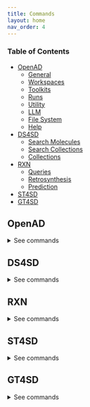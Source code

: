 ```yaml
---
title: Commands
layout: home
nav_order: 4
---
```


<!--

DO NOT EDIT
-----------
This file auto-generated.
To update it, see openad/docs/generate-docs.py

-->

### Table of Contents
- [OpenAD](#openad)
  - [General](#general)
  - [Workspaces](#workspaces)
  - [Toolkits](#toolkits)
  - [Runs](#runs)
  - [Utility](#utility)
  - [LLM](#llm)
  - [File System](#file-system)
  - [Help](#help)
- [DS4SD](#ds4sd)
  - [Search Molecules](#search-molecules)
  - [Search Collections](#search-collections)
  - [Collections](#collections)
- [RXN](#rxn)
  - [Queries](#queries)
  - [Retrosynthesis](#retrosynthesis)
  - [Prediction](#prediction)
- [ST4SD](#st4sd)
- [GT4SD](#gt4sd)

## OpenAD

<details markdown="block">
<summary>See commands</summary>

### General

`openad`{: .cmd }
Display the openad splash screen.<br><br>

`get status`{: .cmd }
Display the currently selected workspace and toolkit.<br><br>

`display history`{: .cmd }
Display the last 30 commands run in your current workspace.<br><br>

`clear sessions`{: .cmd }
Clear any other sessions that may be running.<br><br>

<br>

### Workspaces

`set workspace <workspace_name>`{: .cmd }
Change the current workspace.<br><br>

`get workspace [ <workspace_name> ]`{: .cmd }
Display details a workspace. When no workspace name is passed, details of your current workspace are displayed.<br><br>

`create workspace <workspace_name> [ description('<description>') on path '<path>' ]`{: .cmd }
Create a new workspace with an optional description and path.<br><br>

`remove workspace <workspace_name>`{: .cmd }
Remove a workspace from your registry. Note that this doesn't remove the workspace's directory.<br><br>

`list workspaces`{: .cmd }
Lists all your workspaces.<br><br>

<br>

### Toolkits

`ds4sd`{: .cmd }
Display the splash screen for the DS4SD toolkit.<br><br>

`rxn`{: .cmd }
Display the splash screen for the RXN toolkit.<br><br>

`st4sd`{: .cmd }
Display the splash screen for the ST4SD toolkit.<br><br>

`gt4sd`{: .cmd }
Display the splash screen for the GT4SD toolkit.<br><br>

`list toolkits`{: .cmd }
List all installed toolkits. To see all available toolkits, run `list all toolkits`.<br><br>

`list all toolkits`{: .cmd }
List all available toolkits.<br><br>

`add toolkit <toolkit_name>`{: .cmd }
Install a toolkit.<br><br>

`remove toolkit <toolkit_name>`{: .cmd }
Remove a toolkit from the registry.<br>

<b>Note:</b> This doesn't delete the toolkit code. If the toolkit is added again, a backup of the previous install is created in the toolkit directory at `~/.openad/toolkits`.<br><br>

`set context <toolkit_name> [ reset ]`{: .cmd }
Set your context to the chosen toolkit. By setting the context, the selected toolkit functions become available to you. The optional parameter `reset` can be used to reset your login information.<br><br>

`get context`{: .cmd }
Display the currently selected toolkit.<br><br>

`unset context`{: .cmd }
Exit your toolkit context. You will no longer have access to toolkit-specific functions.<br><br>

<br>

### Runs

`create run`{: .cmd }
Start recording a run.<br><br>

`save run as <run_name>`{: .cmd }
Stop recording a run and save it.<br><br>

`run <run_name>`{: .cmd }
Execute a previously recorded run. This will execute every command and continue regardless of any failures.<br><br>

`list runs`{: .cmd }
List all runs saved in the current workspace.<br><br>

`display run <run_name>`{: .cmd }
Display the commands stored in a certain run.<br><br>

<br>

### Utility

`display data '<csv_filename>'`{: .cmd }
Display data from a csv file.<br><br>

`-> result save [as '<csv_filename>']`{: .cmd }
Save table data to csv file.<br><br>

`-> result open`{: .cmd }
Explore table data in the browser.<br><br>

`-> result edit`{: .cmd }
Edit table data in the browser.<br><br>

`-> result copy`{: .cmd }
Copy table data to clipboard, formatted for spreadheet.<br><br>

`-> result display`{: .cmd }
Display the result in the CLI.<br><br>

`edit config '<json_config_file>' [ schema '<schema_file>']`{: .cmd }
Edit any JSON file in your workspace directly from the CLI. If a schema is specified, it will be used for validation and documentation.<br><br>

`show molecules using ( file '<mols_file>' | dataframe <dataframe> ) [ save as '<sdf_or_csv_filename>' | as molsobject ]`{: .cmd }
Launch the molecule viewer to examine and select molecules from a SMILES sdf/csv dataset.<br>

Examples:<br>
- `show molecules using file 'base_molecules.sdf' as molsobject`<br>
- `show molecules using dataframe my_dataframe save as 'selection.sdf'`<br><br>

<br>

### LLM

`tell me <how to do xyz>`{: .cmd }
Ask your AI assistant how to do anything in OpenAD.<br><br>

`set llm  <language_model_name>`{: .cmd }
Set the target language model name for the `tell me` command.<br><br>

`clear llm auth`{: .cmd }
Clear the language model's authentication file.<br><br>

<br>

### File System

`list files`{: .cmd }
List all files in your current workspace.<br><br>

`import from '<external_source_file>' to '<workspace_file>'`{: .cmd }
Import a file from outside OpenAD into your current workspace.<br><br>

`export from '<workspace_file>' to '<external_file>'`{: .cmd }
Export a file from your current workspace to anywhere on your hard drive.<br><br>

`copy file '<workspace_file>' to '<other_workspace_name>'`{: .cmd }
Export a file from your current workspace to another workspace.<br><br>

`remove '<filename>'`{: .cmd }
Remove a file from your current workspace.<br><br>

<br>

### Help

`intro`{: .cmd }
Display an introduction to the OpenAD CLI.<br><br>

`docs`{: .cmd }
Open the documentation webpage.<br><br>

`?`{: .cmd }
List all available commands.<br><br>

`? <soft>... --> List all commands containing "..."</soft>`{: .cmd }
<br>

`<soft>...</soft> ? <soft>--> List all commands starting with "..."</soft>`{: .cmd }
<br>

<br>

</details>

## DS4SD


<details markdown="block">
<summary>See commands</summary>

### Search Molecules

`search for patents containing molecule '<smiles>' | '<inchi>' | '<inchi_key>' [ save as '<csv_filename>' ]`{: .cmd }
Search for mentions of a specified molecules in registered patents. The queried molecule can be described as a SMILES string, InChI or InChiKey.<br>

Use the `save as` clause to save the results as a csv file in your current workspace.<br>

Example:<br>
`search for patents containing molecule 'CC(C)(c1ccccn1)C(CC(=O)O)Nc1nc(-c2c[nH]c3ncc(Cl)cc23)c(C#N)cc1F'`<br><br>

`search for similar molecules to '<smiles>' [ save as '<csv_filename>' ]`{: .cmd }
Search for molecules that are similar to the provided molecule or molecule substructure as provided in the `<smiles_string>`.<br>

Use the `save as` clause to save the results as a csv file in your current workspace.<br>

Example:<br>
`search for similar molecules to 'C1(C(=C)C([O-])C1C)=O'`<br><br>

`search for molecules in patents from list ['<patent1>', '<patent2>', ...] | dataframe <dataframe_name> | file '<csv_filename>' [ save as '<csv_filename>' ]`{: .cmd }
Search for molecules mentioned in a defined list of patents. When sourcing patents from a CSV or DataFrame, there must be column named "PATENT ID" or "patent id".<br>

Use the `save as` clause to save the results as a csv file in your current workspace.<br>

Example:<br>
`search for molecules in patents from list ['CN108473493B','US20190023713A1']`<br><br>

`search for substructure instances of '<smiles>' [ save as '<csv_filename>' ]`{: .cmd }
Search for molecules by substructure, as defined by the `<smiles_string>`.<br>

Use the `save as` clause to save the results as a csv file in your current workspace.<br>

Example:<br>
`search for substructure instances of 'C1(C(=C)C([O-])C1C)=O' save as 'my_mol'`<br><br>

<br>

### Search Collections

`search collection '<collection_name_or_key>' for '<search_string>' [ using (page_size=<int> system_id=<system_id> edit_distance=<integer> display_first=<integer>) ] show (data | docs) [ estimate only | return as data | save as '<csv_filename>' ]`{: .cmd }
Performs a document search of the Deep Search repository based on a given collection. The required `using` clause specifies the collection to search. Use `estimate only` to return only the potential number of hits.<br>

Parameters:<br>
- `<collection_name_or_key>` The name or index key for a collection. Use the command `display all collections` to list available collections.<br>
- `<search_string>` The search string for the search.<br>

The `<search_string>` supports elastic search string query syntax:<br>
- `+` Signifies AND operation.<br>
- `|` Signifies OR operation.<br>
- `-` Negates a single token.<br>
- `\"` Wraps a number of tokens to signify a phrase for searching.<br>
- `*` At the end of a term -> signifies a prefix query<br>
- `(` & `)` Signifies precedence<br>
- `~N` After a word -> signifies edit distance (fuzziness)<br>
- `~N` After a phrase -> signifies slop amount<br>

Options for the `using` clause:<br>
  > **Note:** The `using` clause requires all enclosed parameters to be defined in the same order as listed below.<br>

- `page_size=<integer>` Result pagination, the default is None.<br>
- `system_id=<system_id>` System cluster id, the default is 'default'.<br>
- `edit_distance=<integer>` (0-5) Sets the search word span criteria for key words for document searches, the default is 5. When set to 0, no snippets will be be returned.<br>
- `display_first=<integer>` When set, the displayed result set will be truncated at the given number.<br>

Clauses:<br>
- `show (data | docs)`:<br>
    - `data` Display structured data from within the documents.<br>
    - `docs` Display document context and preview snippet.<br>
    Both can be combined in a single command, e.g. `show (data docs)`<br>
- `estimate only` Determine the potential number of hits.<br>
- `return as data` For Notebook or API mode. Removes all styling from the Pandas DataFrame, ready for further processing.<br>

Examples:<br>
- Look for documents that contain discussions on power conversion efficiency:<br>
`search collection 'arxiv-abstract' for 'ide(\"power conversion efficiency\" OR PCE) AND organ*' using ( edit_distance=20 system_id=default) show (docs)`<br>

- Search the PubChem archive for 'Ibuprofen' and display related molecules' data:<br>
`search collection 'pubchem' for 'Ibuprofen' show (data)`<br>

- Search for patents which mention a specific smiles molecule:<br>
`search collection 'patent-uspto' for '\"smiles#ccc(coc(=o)cs)(c(=o)c(=o)cs)c(=o)c(=o)cs\"' show (data)`<br><br>

`display collection matches for '<search_string>' [ save as '<csv_filename>' ]`{: .cmd }
Search all collections for documents that contain a given Deep Search `<search_string>`. This is useful when narrowing down document collection(s) for subsequent search. You can use the `<index_key>` from the returned table in your next search.<br>

Use the `save as` clause to save the results as a csv file in your current workspace.<br>

Example:<br>
`display collection matches for 'Ibuprofen'`<br><br>

<br>

### Collections

`display collections for domain '<domain_name>'`{: .cmd }
Display the available collections in a given Deep Search domain.<br>

Use the command `display all collections` to find available domains.<br>

Example:<br>
`display collections for domain 'Business Insights'`<br><br>

`display all collections [ save as '<csv_filename>' ]`{: .cmd }
Display all available collections in Deep Search.<br>

Use the `save as` clause to save the results as a csv file in your current workspace.<br><br>

`display collections in domains from list <list_of_domains> [ save as '<csv_filename>' ]`{: .cmd }
Display collections that belong to the listed domains.<br>

Use the `save as` clause to save the results as a csv file in your current workspace.<br>

Use the command `display all collections` to find available domains.<br>

Example:<br>
`display collections in domains from list ['Scientific Literature']`<br><br>

`display collection details '<collection_name_or_key>'`{: .cmd }
Display the details for a specified collection. You can specify a collection by its name or key.<br>

Use the command `display all collections` to list available collections.<br>

Example:<br>
`display collection details 'Patents from USPTO'`<br><br>

<br>

</details>

## RXN


<details markdown="block">
<summary>See commands</summary>

### Queries

`list rxn models`{: .cmd }
lists current rxn AI Models available to the user<br><br>

<br>

### Retrosynthesis

`predict retrosynthesis '<smiles>' [ using (option1=<value> option2=<value>) ]`{: .cmd }
Perform a retrosynthesis route prediction on a molecule.<br>

Options for the optional `using` clause:<br>
- `availability_pricing_threshold=<int>` Maximum price in USD per g/ml of compounds. Default: no threshold.<br>
- `available_smiles='<smiles>.<smiles>.<smiles>'` List of molecules available as precursors, delimited with a period.<br>
- `exclude_smiles='<smiles>.<smiles>.<smiles>'` List of molecules to exlude from the set of precursors, delimited with a period.<br>
- `exclude_substructures='<smiles>.<smiles>.<smiles>'` List of substructures to excludefrom the set of precursors, delimited with a period.<br>
- `exclude_target_molecule=<boolean>` Excluded target molecule. The default is True<br>
- `fap=<float>` Every retrosynthetic step is evaluated with the FAP, and is only retained when forward confidence is greater than the FAP value. The default is 0.6.<br>
- `max_steps=<int>` The maximum number steps in the results. The default is 3.<br>
- `nbeams=<int>` The maximum number of beams exploring the hypertree. The default is 10.<br>
- `pruning_steps=<int>` The number of steps to prune a hypertree. The default is 2.<br>
- `ai_model='<model_name>'` What model to use. Use the command `list rxn models` to list all available models. The default is '2020-07-01'.<br>

Example:<br>
`predict retrosynthesis 'BrCCc1cccc2c(Br)c3ccccc3cc12' using (max_steps=3)`<br><br>

`interpret recipe '<recipe_paragraph>' | '<txt_filename>'`{: .cmd }
Build a ordered list of actions interpreted from a provided text-based recipe. The recipe can be provided as a string or as a text file from your current workspace.<br>

Examples:<br>
- `interpret recipe 'my_recipe.txt'`<br>
- `interpret recipe 'A solution of ((1S,2S)-1-{[(methoxymethyl-biphenyl-4-yl)-(2-pyridin-2-yl-cyclopropanecarbonyl)-amino]-methyl}-2-methyl-butyl)-carbamic acid tert-butyl ester (25 mg, 0.045 mmol) and dichloromethane (4 mL) was treated with a solution of HCl in dioxane (4 N, 0.5 mL) and the resulting reaction mixture was maintained at room temperature for 12 h. The reaction was then concentrated to dryness to afford (1R,2R)-2-pyridin-2-yl-cyclopropanecarboxylic acid ((2S,3S)-2-amino-3-methylpentyl)-(methoxymethyl-biphenyl-4-yl)-amide (18 mg, 95% yield) as a white solid.'`<br><br>

<br>

### Prediction

`predict reaction in batch from dataframe <dataframe_name> | file '<csv_filename>' | list '<smiles>.<smiles>'  [ using (ai_model='<ai_model>') ] [ use_saved ]`{: .cmd }
Run a batch of reaction predictions. The provided list of reactions can be specified as a DataFrame, a CSV file from your current workspace or a list of strings. When proving a DataFrame or CSV file, we will look for the "reactions" column.<br>

Reactions are defined by combining two SMILES strings delimited by a period. For example: `'BrBr.c1ccc2cc3ccccc3cc2c1'`<br>

Options for the optional `using` clause:<br>
- `ai_model='<model_name>'` What model to use. Use the command `list rxn models` to list all available models. The default is '2020-07-01'.<br>

You can reuse previously generated results by appending the optional `use_saved` clause. This will reuse the results of a previously run command with the same parameters, if available.<br>

Examples:<br>
- `predict reaction in batch from list ['BrBr.c1ccc2cc3ccccc3cc2c1CCO' , 'BrBr.c1ccc2cc3ccccc3cc2c1']`<br>
- `predict reaction in batch from list ['BrBr.c1ccc2cc3ccccc3cc2c1CCO' , 'BrBr.c1ccc2cc3ccccc3cc2c1'] use_saved`<br><br>

`predict reaction '<smiles>.<smiles>' [ using (ai_model='<ai_model>') ] [ use_saved ]`{: .cmd }
Predict the reaction between two molecules.<br>

Reactions are defined by combining two SMILES strings delimited by a period. For example: `'BrBr.c1ccc2cc3ccccc3cc2c1'`<br>

Options for the optional `using` clause:<br>
- `ai_model='<model_name>'` What model to use. Use the command `list rxn models` to list all available models. The default is '2020-07-01'.<br>

You can reuse previously generated results by appending the optional `use_saved` clause. This will reuse the results of a previously run command with the same parameters, if available.<br>

Examples:<br>
- `predict reaction 'BrBr.c1ccc2cc3ccccc3cc2c1CCO'`<br>
- `predict reaction 'BrBr.c1ccc2cc3ccccc3cc2c1CCO' use_saved`<br><br>

`predict reaction topn in batch from dataframe <dataframe_name> | file '<csv_filename>' | list ['<smiles>.<smiles>','<smiles>.<smiles>'] [ using (topn=<integer> ai_model='<ai_model>') ] [ use_saved ]`{: .cmd }
Run a batch of reaction predictions for topn. The provided list of reactions can be specified as a DataFrame, a CSV file from your current workspace or a list of strings. When proving a DataFrame or CSV file, we will look for the "reactions" column.<br>

Reactions are defined by combining two SMILES strings delimited by a period. For example: `'BrBr.c1ccc2cc3ccccc3cc2c1'`<br>

Options for the optional `using` clause:<br>
- `ai_model='<model_name>'` What model to use. Use the command `list rxn models` to list all available models. The default is '2020-07-01'.<br>
- `topn=<integer>` Defined the number of results being returned. The default value is 3.<br>

You can reuse previously generated results by appending the optional `use_saved` clause. This will reuse the results of a previously run command with the same parameters, if available.<br>

Examples:<br>
- `predict reaction topn in batch from list ['BrBr.c1ccc2cc3ccccc3cc2c1CCO' , 'BrBr.c1ccc2cc3ccccc3cc2c1']`<br>
- `predict reaction topn in batch from list ['BrBr.c1ccc2cc3ccccc3cc2c1CCO' , 'BrBr.c1ccc2cc3ccccc3cc2c1'] using (topn=6)`<br>
- `predict reaction topn in batch from list ['BrBr.c1ccc2cc3ccccc3cc2c1CCO' , 'BrBr.c1ccc2cc3ccccc3cc2c1'] use_saved `<br><br>

<br>

</details>

## ST4SD


<details markdown="block">
<summary>See commands</summary>

</details>

## GT4SD


<details markdown="block">
<summary>See commands</summary>

</details>
